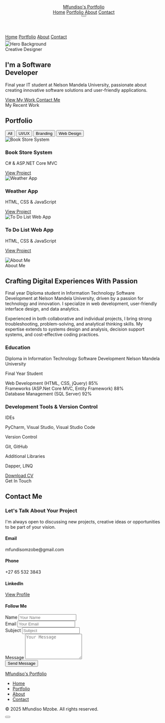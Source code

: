 <!DOCTYPE html>
<html lang="en">
<head>
<meta charset="UTF-8">
<meta name="viewport" content="width=device-width, initial-scale=1.0">
<title>Mfundiso Mzobe - Creative Portfolio</title>
<script src="https://cdn.tailwindcss.com/3.4.16"></script>
<script>tailwind.config={theme:{extend:{colors:{primary:'#6366f1',secondary:'#4f46e5'},borderRadius:{'none':'0px','sm':'4px',DEFAULT:'8px','md':'12px','lg':'16px','xl':'20px','2xl':'24px','3xl':'32px','full':'9999px','button':'8px'}}}}</script>
<link rel="preconnect" href="https://fonts.googleapis.com">
<link rel="preconnect" href="https://fonts.gstatic.com" crossorigin>
<link href="https://fonts.googleapis.com/css2?family=Pacifico&display=swap" rel="stylesheet">
<link href="https://fonts.googleapis.com/css2?family=Inter:wght@300;400;500;600;700&display=swap" rel="stylesheet">
<link rel="stylesheet" href="https://cdnjs.cloudflare.com/ajax/libs/remixicon/4.6.0/remixicon.min.css">
<link rel="stylesheet" href="style.css">

</head>
<body class="relative">
<div class="cursor-dot hidden md:block"></div>
<div class="cursor-outline hidden md:block"></div>
<!-- Header/Navigation -->
<header class="fixed top-0 left-0 w-full z-50 bg-[#0f172a] bg-opacity-95 backdrop-blur-sm border-b border-slate-800">
<div class="container mx-auto px-6 py-4">
<div class="flex justify-between items-center">
<a href="#" class="text-2xl font-['Pacifico'] text-white">Mfundiso's Portfolio</a>
<nav class="hidden md:flex space-x-8">
<a href="#home" class="nav-link text-slate-300 hover:text-white transition-colors">Home</a>
<a href="#portfolio" class="nav-link text-slate-300 hover:text-white transition-colors">Portfolio</a>
<a href="#about" class="nav-link text-slate-300 hover:text-white transition-colors">About</a>
<a href="#contact" class="nav-link text-slate-300 hover:text-white transition-colors">Contact</a>
</nav>
<button class="md:hidden w-10 h-10 flex items-center justify-center text-white">
<i class="ri-menu-line ri-lg"></i>
</button>
</div>
</div>
</header>
<!-- Mobile Menu (Hidden by default) -->
<div class="fixed inset-0 bg-[#0f172a] z-40 hidden flex-col justify-center items-center">
<nav class="flex flex-col space-y-6 text-center">
<a href="#home" class="text-xl text-white hover:text-primary transition-colors">Home</a>
<a href="#portfolio" class="text-xl text-white hover:text-primary transition-colors">Portfolio</a>
<a href="#about" class="text-xl text-white hover:text-primary transition-colors">About</a>
<a href="#contact" class="text-xl text-white hover:text-primary transition-colors">Contact</a>
</nav>
<button class="absolute top-6 right-6 w-10 h-10 flex items-center justify-center text-white">
<i class="ri-close-line ri-lg"></i>
</button>
</div>
<!-- Hero Section -->
<section id="home" class="min-h-screen pt-24 flex items-center relative overflow-hidden">
<div class="absolute inset-0 z-0">
<div class="absolute inset-0 bg-gradient-to-r from-[#0f172a] via-[#0f172a] to-transparent z-10"></div>
<img src="https://static.readdy.ai/image/1106ff0de00291ec2f3a42811feb26cf/e321698e2f9ffd39edaef7781cb3f8eb.jpeg "  alt="Hero Background" class="absolute right-0 h-full w-1/2 object-cover object-top">
</div>
<div class="container mx-auto px-6 z-10 w-full">
<div class="max-w-2xl">
<div class="mb-4 inline-block">
<span class="px-3 py-1 bg-primary bg-opacity-20 text-primary rounded-full text-sm font-medium">Creative Designer</span>
</div>
<h1 class="text-5xl md:text-7xl font-bold mb-6 text-white leading-tight">
I'm a Software <br>
<span class="text-primary">Developer</span>
</h1>
<p class="text-xl text-slate-300 mb-8 max-w-lg">
Final year IT student at Nelson Mandela University, passionate about creating innovative software solutions and user-friendly applications.
</p>
<div class="flex flex-col sm:flex-row gap-4">
<a href="#portfolio" class="px-8 py-3 bg-primary hover:bg-opacity-90 text-white font-medium !rounded-button whitespace-nowrap transition-all flex items-center justify-center">
View My Work
<i class="ri-arrow-right-line ml-2"></i>
</a>
<a href="#contact" class="px-8 py-3 border border-slate-700 hover:border-primary text-white font-medium !rounded-button whitespace-nowrap transition-all flex items-center justify-center">
Contact Me
</a>
</div>
<div class="mt-16 flex items-center gap-8">
<a href="#" class="text-slate-400 hover:text-white transition-colors">
<div class="w-10 h-10 flex items-center justify-center">
<i class="ri-dribbble-line ri-lg"></i>
</div>
</a>
<a href="#" class="text-slate-400 hover:text-white transition-colors">
<div class="w-10 h-10 flex items-center justify-center">
<i class="ri-behance-line ri-lg"></i>
</div>
</a>
<a href="#" class="text-slate-400 hover:text-white transition-colors">
<div class="w-10 h-10 flex items-center justify-center">
<i class="ri-instagram-line ri-lg"></i>
</div>
</a>
<a href="#" class="text-slate-400 hover:text-white transition-colors">
<div class="w-10 h-10 flex items-center justify-center">
<i class="ri-linkedin-line ri-lg"></i>
</div>
</a>
</div>
</div>
</div>
</section>
<!-- Portfolio Section -->
<section id="portfolio" class="py-20 bg-[#0c1424]">
<div class="container mx-auto px-6">
<div class="text-center mb-16">
<span class="text-primary font-medium">My Recent Work</span>
<h2 class="text-4xl font-bold mt-2 text-white">Portfolio</h2>
</div>
<div class="mb-10 flex justify-center">
<div class="inline-flex bg-slate-800 p-1 rounded-full">
<button class="px-6 py-2 rounded-full bg-primary text-white font-medium whitespace-nowrap">All</button>
<button class="px-6 py-2 rounded-full text-slate-300 font-medium whitespace-nowrap">UI/UX</button>
<button class="px-6 py-2 rounded-full text-slate-300 font-medium whitespace-nowrap">Branding</button>
<button class="px-6 py-2 rounded-full text-slate-300 font-medium whitespace-nowrap">Web Design</button>
</div>
</div>
<div class="grid grid-cols-1 md:grid-cols-2 lg:grid-cols-3 gap-6">

<!-- Portfolio Item 4 -->
<div class="portfolio-item rounded-lg overflow-hidden relative group">
<img src="https://readdy.ai/api/search-image?query=modern%20online%20bookstore%20interface%20showing%20book%20catalog%2C%20shopping%20cart%2C%20and%20checkout%20process%2C%20dark%20theme%20with%20elegant%20typography%20and%20book%20covers%20displayed%2C%20clean%20and%20professional%20e-commerce%20design%20for%20books&width=600&height=450&seq=4&orientation=landscape" alt="Book Store System" class="w-full h-72 object-cover">
<div class="portfolio-overlay absolute inset-0 bg-primary bg-opacity-80 flex flex-col justify-end p-6">
<h3 class="text-xl font-bold text-white">Book Store System</h3>
<p class="text-white text-opacity-80 mb-4">C# & ASP.NET Core MVC</p>
<a href="#" class="text-white inline-flex items-center">
View Project
<i class="ri-arrow-right-line ml-2"></i>
</a>
</div>
</div>
<!-- Portfolio Item 5 -->
<div class="portfolio-item rounded-lg overflow-hidden relative group">
<img src="https://readdy.ai/api/search-image?query=modern%20weather%20application%20interface%20showing%20temperature%2C%20weather%20conditions%2C%20and%20forecast%2C%20dark%20theme%20with%20weather%20icons%20and%20dynamic%20backgrounds%2C%20clean%20and%20minimalist%20design%20with%20weather%20data%20visualization%2C%20professional%20weather%20app%20UI%20showcase&width=600&height=450&seq=5&orientation=landscape" alt="Weather App" class="w-full h-72 object-cover">
<div class="portfolio-overlay absolute inset-0 bg-primary bg-opacity-80 flex flex-col justify-end p-6">
<h3 class="text-xl font-bold text-white">Weather App</h3>
<p class="text-white text-opacity-80 mb-4">HTML, CSS & JavaScript</p>
<a href="#" class="text-white inline-flex items-center">
View Project
<i class="ri-arrow-right-line ml-2"></i>
</a>
</div>
</div>
<!-- Portfolio Item 6 -->
<div class="portfolio-item rounded-lg overflow-hidden relative group">
<img src="https://readdy.ai/api/search-image?query=modern%20to-do%20list%20web%20application%20interface%20with%20clean%20design%2C%20task%20management%20dashboard%2C%20dark%20theme%20with%20blue%20accents%2C%20showing%20task%20cards%20and%20interactive%20elements%2C%20professional%20web%20app%20showcase&width=600&height=450&seq=6&orientation=landscape" alt="To Do List Web App" class="w-full h-72 object-cover">
<div class="portfolio-overlay absolute inset-0 bg-primary bg-opacity-80 flex flex-col justify-end p-6">
<h3 class="text-xl font-bold text-white">To Do List Web App</h3>
<p class="text-white text-opacity-80 mb-4">HTML, CSS & JavaScript</p>
<a href="#" class="text-white inline-flex items-center">
View Project
<i class="ri-arrow-right-line ml-2"></i>
</a>
</div>
</div>
</div>
<div class="text-center mt-12">

<i class="ri-arrow-right-line ml-2"></i>
</a>
</div>
</div>
</section>
<!-- About Section -->
<section id="about" class="py-20">
<div class="container mx-auto px-6">
<div class="grid grid-cols-1 lg:grid-cols-2 gap-12 items-center">
<div class="relative">
<div class="absolute -top-6 -left-6 w-24 h-24 bg-primary bg-opacity-20 rounded-lg"></div>
<div class="absolute -bottom-6 -right-6 w-24 h-24 bg-primary bg-opacity-20 rounded-lg"></div>
<img src="https://static.readdy.ai/image/1106ff0de00291ec2f3a42811feb26cf/e321698e2f9ffd39edaef7781cb3f8eb.jpeg" alt="About Me" class="w-full h-auto rounded-lg relative z-10">
</div>
<div>
<span class="text-primary font-medium">About Me</span>
<h2 class="text-4xl font-bold mt-2 mb-6 text-white">Crafting Digital Experiences With Passion</h2>
<p class="text-slate-300 mb-6">
Final year Diploma student in Information Technology Software Development at Nelson Mandela University, driven by a passion for technology and innovation. I specialize in web development, user-friendly interface design, and data analytics.
</p>
<p class="text-slate-300 mb-8">
Experienced in both collaborative and individual projects, I bring strong troubleshooting, problem-solving, and analytical thinking skills. My expertise extends to systems design and analysis, decision support systems, and cost-effective coding practices.
</p>
<div class="grid grid-cols-2 gap-6 mb-8">
<div>
<h3 class="text-white font-bold mb-4">Education</h3>
<div class="mb-4">
<div class="flex justify-between mb-1">
<span class="text-slate-300">Diploma in Information Technology Software Development</span>
<span class="text-primary">Nelson Mandela University</span>
</div>
<p class="text-sm text-slate-400">Final Year Student</p>
</div>
<div class="mb-4">
<div class="flex justify-between mb-1">
<span class="text-slate-300">Web Development (HTML, CSS, jQuery)</span>
<span class="text-primary">85%</span>
</div>
<div class="skill-bar">
<div class="skill-progress" style="width: 85%"></div>
</div>
</div>
<div class="mb-4">
<div class="flex justify-between mb-1">
<span class="text-slate-300">Frameworks (ASP.Net Core MVC, Entity Framework)</span>
<span class="text-primary">88%</span>
</div>
<div class="skill-bar">
<div class="skill-progress" style="width: 88%"></div>
</div>
</div>
<div>
<div class="flex justify-between mb-1">
<span class="text-slate-300">Database Management (SQL Server)</span>
<span class="text-primary">92%</span>
</div>
<div class="skill-bar">
<div class="skill-progress" style="width: 92%"></div>
</div>
</div>
</div>
<div>
<h3 class="text-white font-bold mb-4">Development Tools & Version Control</h3>
<div class="flex flex-col space-y-4">
<div>
<p class="text-primary font-medium">IDEs</p>
<p class="text-white">PyCharm, Visual Studio, Visual Studio Code</p>
</div>
<div>
<p class="text-primary font-medium">Version Control</p>
<p class="text-white">Git, GitHub</p>
</div>
<div>
<p class="text-primary font-medium">Additional Libraries</p>
<p class="text-white">Dapper, LINQ</p>
</div>
</div>
</div>
</div>
<a href="#" class="px-8 py-3 bg-primary hover:bg-opacity-90 text-white font-medium !rounded-button whitespace-nowrap transition-all inline-flex items-center justify-center">
Download CV
<i class="ri-download-line ml-2"></i>
</a>
</div>
</div>
</div>
</section>
<!-- Contact Section -->
<section id="contact" class="py-20">
<div class="container mx-auto px-6">
<div class="text-center mb-16">
<span class="text-primary font-medium">Get In Touch</span>
<h2 class="text-4xl font-bold mt-2 text-white">Contact Me</h2>
</div>
<div class="grid grid-cols-1 lg:grid-cols-2 gap-12">
<div>
<div class="mb-8">
<h3 class="text-2xl font-bold text-white mb-4">Let's Talk About Your Project</h3>
<p class="text-slate-300">
I'm always open to discussing new projects, creative ideas or opportunities to be part of your vision.
</p>
</div>
<div class="space-y-6">
<div class="flex items-start">
<div class="w-12 h-12 bg-primary bg-opacity-20 rounded-lg flex items-center justify-center mr-4 flex-shrink-0">
<div class="w-6 h-6 flex items-center justify-center text-primary">
<i class="ri-mail-line"></i>
</div>
</div>
<div>
<h4 class="text-white font-medium mb-1">Email</h4>
<p class="text-slate-300">mfundisomzobe@gmail.com</p>
</div>
</div>
<div class="flex items-start">
<div class="w-12 h-12 bg-primary bg-opacity-20 rounded-lg flex items-center justify-center mr-4 flex-shrink-0">
<div class="w-6 h-6 flex items-center justify-center text-primary">
<i class="ri-phone-line"></i>
</div>
</div>
<div>
<h4 class="text-white font-medium mb-1">Phone</h4>
<p class="text-slate-300">+27 65 532 3843</p>
</div>
</div>
<div class="flex items-start">
<div class="w-12 h-12 bg-primary bg-opacity-20 rounded-lg flex items-center justify-center mr-4 flex-shrink-0">
<div class="w-6 h-6 flex items-center justify-center text-primary">
<i class="ri-linkedin-fill"></i>
</div>
</div>
<div>
<h4 class="text-white font-medium mb-1">LinkedIn</h4>
<a href="https://linkedin.com/in/your-profile" class="text-slate-300 hover:text-primary transition-colors">View Profile</a>
</div>
</div>
</div>
<div class="mt-8">
<h4 class="text-white font-medium mb-4">Follow Me</h4>
<div class="flex space-x-4">
<a href="#" class="w-10 h-10 bg-[#131c31] rounded-full flex items-center justify-center text-slate-300 hover:text-white hover:bg-primary transition-colors">
<div class="w-5 h-5 flex items-center justify-center">
<i class="ri-dribbble-line"></i>
</div>
</a>
<a href="#" class="w-10 h-10 bg-[#131c31] rounded-full flex items-center justify-center text-slate-300 hover:text-white hover:bg-primary transition-colors">
<div class="w-5 h-5 flex items-center justify-center">
<i class="ri-behance-line"></i>
</div>
</a>
<a href="#" class="w-10 h-10 bg-[#131c31] rounded-full flex items-center justify-center text-slate-300 hover:text-white hover:bg-primary transition-colors">
<div class="w-5 h-5 flex items-center justify-center">
<i class="ri-instagram-line"></i>
</div>
</a>
<a href="#" class="w-10 h-10 bg-[#131c31] rounded-full flex items-center justify-center text-slate-300 hover:text-white hover:bg-primary transition-colors">
<div class="w-5 h-5 flex items-center justify-center">
<i class="ri-linkedin-line"></i>
</div>
</a>
</div>
</div>
</div>
<div>
<form class="space-y-6">
<div class="grid grid-cols-1 md:grid-cols-2 gap-6">
<div>
<label for="name" class="block text-slate-300 mb-2">Name</label>
<input type="text" id="name" class="w-full px-4 py-3 rounded bg-[#131c31] border-none focus:ring-2 focus:ring-primary" placeholder="Your Name">
</div>
<div>
<label for="email" class="block text-slate-300 mb-2">Email</label>
<input type="email" id="email" class="w-full px-4 py-3 rounded bg-[#131c31] border-none focus:ring-2 focus:ring-primary" placeholder="Your Email">
</div>
</div>
<div>
<label for="subject" class="block text-slate-300 mb-2">Subject</label>
<input type="text" id="subject" class="w-full px-4 py-3 rounded bg-[#131c31] border-none focus:ring-2 focus:ring-primary" placeholder="Subject">
</div>
<div>
<label for="message" class="block text-slate-300 mb-2">Message</label>
<textarea id="message" rows="5" class="w-full px-4 py-3 rounded bg-[#131c31] border-none focus:ring-2 focus:ring-primary" placeholder="Your Message"></textarea>
</div>
<button type="submit" class="w-full px-8 py-3 bg-primary hover:bg-opacity-90 text-white font-medium !rounded-button whitespace-nowrap transition-all flex items-center justify-center">
Send Message
<i class="ri-send-plane-line ml-2"></i>
</button>
</form>
</div>
</div>
</div>
</section>
<!-- Footer -->
<footer class="py-10 bg-[#0c1424] border-t border-slate-800">
<div class="container mx-auto px-6">
<div class="flex flex-col md:flex-row justify-between items-center">
<div class="mb-4 md:mb-0">
<a href="#" class="text-2xl font-['Pacifico'] text-white">Mfundiso's Portfolio</a>
</div>
<div class="mb-4 md:mb-0">
<ul class="flex flex-wrap justify-center gap-6">
<li><a href="#home" class="text-slate-300 hover:text-white transition-colors">Home</a></li>
<li><a href="#portfolio" class="text-slate-300 hover:text-white transition-colors">Portfolio</a></li>
<li><a href="#about" class="text-slate-300 hover:text-white transition-colors">About</a></li>
<li><a href="#contact" class="text-slate-300 hover:text-white transition-colors">Contact</a></li>
</ul>
</div>
<div>
<p class="text-slate-400 text-sm">&copy; 2025 Mfundiso Mzobe. All rights reserved.</p>
</div>
</div>
</div>
</footer>
<!-- Back to Top Button -->
<button id="backToTop" class="fixed bottom-6 right-6 w-12 h-12 bg-primary rounded-full flex items-center justify-center text-white opacity-0 invisible transition-all duration-300 z-50">
<div class="w-6 h-6 flex items-center justify-center">
<i class="ri-arrow-up-line"></i>
</div>
</button>
<script>
document.addEventListener('DOMContentLoaded', function() {
// Mobile menu toggle
const menuButton = document.querySelector('.md\\:hidden');
const closeButton = document.querySelector('.absolute.top-6.right-6');
const mobileMenu = document.querySelector('.fixed.inset-0.bg-\\[\\#0f172a\\]');
if (menuButton && closeButton && mobileMenu) {
menuButton.addEventListener('click', function() {
mobileMenu.classList.remove('hidden');
mobileMenu.classList.add('flex');
});
closeButton.addEventListener('click', function() {
mobileMenu.classList.remove('flex');
mobileMenu.classList.add('hidden');
});
// Close mobile menu when clicking on a link
const mobileLinks = mobileMenu.querySelectorAll('a');
mobileLinks.forEach(link => {
link.addEventListener('click', function() {
mobileMenu.classList.remove('flex');
mobileMenu.classList.add('hidden');
});
});
}
// Smooth scrolling for anchor links
document.querySelectorAll('a[href^="#"]').forEach(anchor => {
anchor.addEventListener('click', function(e) {
e.preventDefault();
const targetId = this.getAttribute('href');
if (targetId === '#') return;
const targetElement = document.querySelector(targetId);
if (targetElement) {
window.scrollTo({
top: targetElement.offsetTop - 80,
behavior: 'smooth'
});
}
});
});
// Back to top button
const backToTopButton = document.getElementById('backToTop');
if (backToTopButton) {
window.addEventListener('scroll', function() {
if (window.pageYOffset > 300) {
backToTopButton.classList.remove('opacity-0', 'invisible');
backToTopButton.classList.add('opacity-100', 'visible');
} else {
backToTopButton.classList.remove('opacity-100', 'visible');
backToTopButton.classList.add('opacity-0', 'invisible');
}
});
backToTopButton.addEventListener('click', function() {
window.scrollTo({
top: 0,
behavior: 'smooth'
});
});
}
});
document.addEventListener('DOMContentLoaded', function() {
// Custom cursor effect
const cursorDot = document.querySelector('.cursor-dot');
const cursorOutline = document.querySelector('.cursor-outline');
if (cursorDot && cursorOutline && window.innerWidth > 768) {
window.addEventListener('mousemove', function(e) {
const posX = e.clientX;
const posY = e.clientY;
cursorDot.style.left = `${posX}px`;
cursorDot.style.top = `${posY}px`;
// Add a slight delay to the outline cursor for a trailing effect
setTimeout(() => {
cursorOutline.style.left = `${posX}px`;
cursorOutline.style.top = `${posY}px`;
}, 100);
});
// Hover effect on interactive elements
const interactiveElements = document.querySelectorAll('a, button, input, textarea, .portfolio-item');
interactiveElements.forEach(el => {
el.addEventListener('mouseenter', () => {
cursorDot.style.width = '0px';
cursorDot.style.height = '0px';
cursorOutline.style.width = '60px';
cursorOutline.style.height = '60px';
cursorOutline.style.borderColor = 'rgba(99, 102, 241, 0.8)';
});
el.addEventListener('mouseleave', () => {
cursorDot.style.width = '8px';
cursorDot.style.height = '8px';
cursorOutline.style.width = '40px';
cursorOutline.style.height = '40px';
cursorOutline.style.borderColor = 'rgba(99, 102, 241, 0.5)';
});
});
}
});
document.addEventListener('DOMContentLoaded', function() {
// Portfolio filter functionality
const filterButtons = document.querySelectorAll('.inline-flex.bg-slate-800 button');
if (filterButtons.length > 0) {
filterButtons.forEach(button => {
button.addEventListener('click', function() {
// Remove active class from all buttons
filterButtons.forEach(btn => {
btn.classList.remove('bg-primary', 'text-white');
btn.classList.add('text-slate-300');
});
// Add active class to clicked button
this.classList.remove('text-slate-300');
this.classList.add('bg-primary', 'text-white');
// Here you would normally filter the portfolio items
// For this demo, we're just changing the button styles
});
});
}
});
</script>
</body>
</html>
